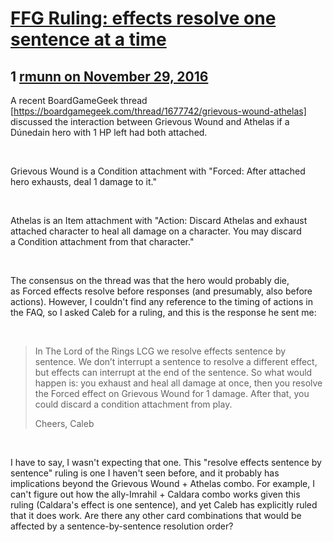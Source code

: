 # [FFG Ruling: effects resolve one sentence at a time](https://community.fantasyflightgames.com/topic/235730-ffg-ruling-effects-resolve-one-sentence-at-a-time/)

## 1 [rmunn on November 29, 2016](https://community.fantasyflightgames.com/topic/235730-ffg-ruling-effects-resolve-one-sentence-at-a-time/?do=findComment&comment=2518448)

A recent BoardGameGeek thread [https://boardgamegeek.com/thread/1677742/grievous-wound-athelas] discussed the interaction between Grievous Wound and Athelas if a Dúnedain hero with 1 HP left had both attached.

 

Grievous Wound is a Condition attachment with "Forced: After attached hero exhausts, deal 1 damage to it."

 

Athelas is an Item attachment with "Action: Discard Athelas and exhaust attached character to heal all damage on a character. You may discard a Condition attachment from that character."

 

The consensus on the thread was that the hero would probably die, as Forced effects resolve before responses (and presumably, also before actions). However, I couldn't find any reference to the timing of actions in the FAQ, so I asked Caleb for a ruling, and this is the response he sent me:

 

> In The Lord of the Rings LCG we resolve effects sentence by sentence. We don’t interrupt a sentence to resolve a different effect, but effects can interrupt at the end of the sentence. So what would happen is: you exhaust and heal all damage at once, then you resolve the Forced effect on Grievous Wound for 1 damage. After that, you could discard a condition attachment from play.
> 
> Cheers,
> Caleb

 

I have to say, I wasn't expecting that one. This "resolve effects sentence by sentence" ruling is one I haven't seen before, and it probably has implications beyond the Grievous Wound + Athelas combo. For example, I can't figure out how the ally-Imrahil + Caldara combo works given this ruling (Caldara's effect is one sentence), and yet Caleb has explicitly ruled that it does work. Are there any other card combinations that would be affected by a sentence-by-sentence resolution order?


